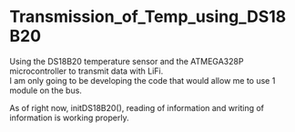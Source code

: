 # Transmission_of_Temp_using_DS18B20
Using the DS18B20 temperature sensor and the ATMEGA328P microcontroller to transmit data with LiFi.  
I am only going to be developing the code that would allow me to use 1 module on the bus.  
  
As of right now, initDS18B20(), reading of information and writing of information is working properly.
